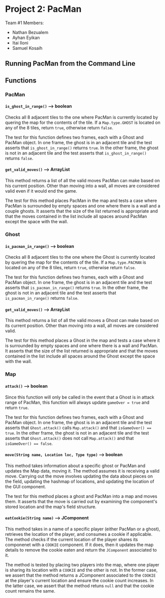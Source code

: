 # **Project 2: PacMan**
Team #1 Members: 
 - Nathan Bezualem
 - Ayhan Eyikan 
 - Itai Iloni 
 - Samuel Kosaih

<!-- Image of our code running PacMan -->

## **Running PacMan from the Command Line**



## **Functions**
### **PacMan**

#### `is_ghost_in_range()` --> boolean
Checks all 8 adjacent tiles to the one where PacMan is currently located by quering the map for the contents of the tile. If a `Map.type.GHOST` is located on any of the 8 tiles, return `true`, otherwise return `false`.

The test for this function defines two frames, each with a Ghost and PacMan object. In one frame, the ghost is in an adjacent tile and the test asserts that `is_ghost_in_range()` returns `true`. In the other frame, the ghost is not in an adjacent tile and the test asserts that `is_ghost_in_range()` returns `false`.

#### `get_valid_moves()` --> ArrayList
This method returns a list of all the valid moves PacMan can make based on his current position. Other than moving into a wall, all moves are considered valid even if it would end the game.

The test for this method places PacMan in the map and tests a case where PacMan is surrounded by empty spaces and one where there is a wall and a couple ghosts. It asserts that the size of the list returned is appropriate and that the moves contained in the list include all spaces around PacMan except the space with the wall.

<!-- Add other PacMan functions here -->

### **Ghost**

#### `is_pacman_in_range()` --> boolean
Checks all 8 adjacent tiles to the one where the Ghost is currently located by quering the map for the contents of the tile. If a `Map.type.PACMAN` is located on any of the 8 tiles, return `true`, otherwise return `false`.

The test for this function defines two frames, each with a Ghost and PacMan object. In one frame, the ghost is in an adjacent tile and the test asserts that `is_pacman_in_range()` returns `true`. In the other frame, the ghost is not in an adjacent tile and the test asserts that `is_pacman_in_range()` returns `false`.

#### `get_valid_moves()` --> ArrayList
This method returns a list of all the valid moves a Ghost can make based on its current position. Other than moving into a wall, all moves are considered valid.

The test for this method places a Ghost in the map and tests a case where it is surrounded by empty spaces and one where there is a wall and PacMan. It asserts that the size of the list returned is appropriate and that the moves contained in the list include all spaces around the Ghost except the space with the wall.

<!-- Add other Ghost functions here -->

### **Map**

#### `attack()` --> boolean
Since this function will only be called in the event that a Ghost is in attack range of PacMan, this function will always update `gameOver = true` and return `true`.

The test for this function defines two frames, each with a Ghost and PacMan object. In one frame, the ghost is in an adjacent tile and the test asserts that `Ghost.attack()` calls `Map.attack()` and that `isGameOver() == true`. In the other frame, the ghost is not in an adjacent tile and the test asserts that `Ghost.attack()` does not call `Map.attack()` and that `isGameOver() == false`.

#### `move(String name, Location loc, Type type)` --> boolean
This method takes information about a specific ghost or PacMan and updates the Map data, moving it. The method assumes it is receiving a valid move. Carrying out the move involves updating the data about pieces on the field, updating the hashmap of locations, and updating the location of the GUI component.

The test for this method places a ghost and PacMan into a map and moves them. It asserts that the move is carried out by examining the component's stored location and the map's field structure.

#### `eatCookie(String name)` --> JComponent
This method takes in a name of a specific player (either PacMan or a ghost), retrieves the location of the player, and consumes a cookie if applicable. The method checks if the current location of the player shares its componenet with a `COOKIE` component. If it does, then it updates the map details to remove the cookie eaten and return the `JComponent` associated to it.

The method is tested by placing two players into the map, where one player is sharing its location with a `COOKIE` and the other is not. In the former case, we assert that the method returns a JComponent associated to the `COOKIE` at the player's current location and ensure the cookie count increases. In the latter case, we assert that the method retuns `null` and that the cookie count remains the same.

<!-- Add other Map functions here -->
